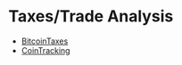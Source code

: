# Taxes/Trade Analysis

* [BitcoinTaxes](https://bitcoin.tax/)
* [CoinTracking](https://cointracking.info/)
